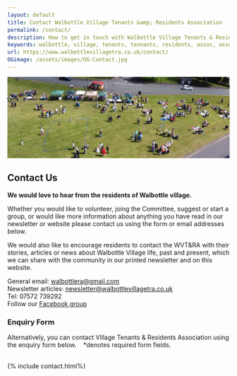 ```yaml
---
layout: default
title: Contact Walbottle Village Tenants &amp; Residents Association
permalink: /contact/
description: How to get in touch with Walbottle Village Tenants & Residents Association.
keywords: walbottle, village, tenants, tennants, residents, assoc, association, newcastle, newcastle upon tyne, ne158, ne15 8, contact
url: https://www.walbottlevillagetra.co.uk/contact/
OGimage: /assets/images/OG-Contact.jpg
---
```

<div class="container-fluid">
	<div class="row">
		<div class="mastImg">
			<img src="/assets/images/masthead-contact.jpg" class="img-responsive" alt="image of woollen hats, headbands, ear warmers and koozies sold by Shirley's Knitting Shop"/>
		</div>
	</div>
</div>
<div class="container-fluid groups"> <!-- container-fluid -->
	<div class="row"> <!-- row -->
		<div class="col-sm-1 col-xs-0"></div>
		<div class="col-sm-10 col-xs-12 mainPanel">
			<div class="row"> <!-- row -->
				<div class="col-xs-12">
					<h2>Contact Us</h2>
				</div>
				<div class="col-xs-12">
			  		<p><strong>We would love to hear from the residents of Walbottle village.</strong></p>
					<p>Whether you would like to volunteer, joing the Committee, suggest or start a group, or would like more information about anything you have read in our newsletter or website please contact us using the form or email addresses below.</p>
					<p>We would also like to encourage residents to contact the WVT&amp;RA with their stories, articles or news about Walbottle Village life, past and present, which we can share with the community in our printed newsletter and on this website.</p>	
					<p>General email: <a href="mailto:walbottlera@gmail.com" title="email WVT&amp;RA">walbottlera@gmail.com</a> <br>Newsletter articles: <a href="mailto:newsletter@walbottlevillagetra.co.uk" title="email us about the newsletter">newsletter@walbottlevillagetra.co.uk</a> <br>Tel: 07572 739292 <br>Follow our <a href="https://www.facebook.com/groups/247285659849433" title="follow our Facebook group" target="_blank">Facebook group</a></p>
				</div>
			</div> <!-- /row -->
			<div class="row"> <!-- row -->
				<div class="col-xs-12">
					<h3>Enquiry Form</h3>
					<p>Alternatively, you can contact Village Tenants &amp; Residents Association using the enquiry form below.  &nbsp;&nbsp; <span class="req">*</span><span class="required">denotes required form fields.</span><br><br></p>
				{% include contact.html%}
				</div>
			 </div> <!-- /row -->
		</div> <!-- /mainPanel -->
		<div class="col-sm-1 col-xs-0"></div>
	</div> <!-- /row -->
</div> <!-- /container-fluid -->
